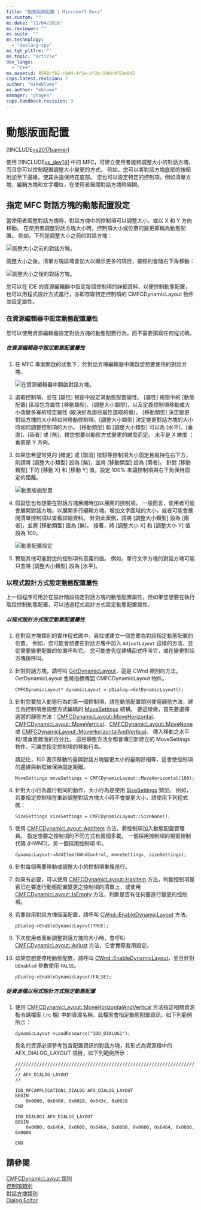 ```yaml
---
title: "動態版面配置 | Microsoft Docs"
ms.custom: ""
ms.date: "11/04/2016"
ms.reviewer: ""
ms.suite: ""
ms.technology: 
  - "devlang-cpp"
ms.tgt_pltfrm: ""
ms.topic: "article"
dev_langs: 
  - "C++"
ms.assetid: 8598cfb2-c8d4-4f5a-bf2b-59dc4653e042
caps.latest.revision: 7
author: "mikeblome"
ms.author: "mblome"
manager: "ghogen"
caps.handback.revision: 3
---
```

# 動態版面配置
[!INCLUDE[vs2017banner](../assembler/inline/includes/vs2017banner.md)]

使用 [!INCLUDE[vs_dev14](../ide/includes/vs_dev14_md.md)] 中的 MFC，可建立使用者能夠調整大小的對話方塊，而且您可以控制配置調整大小變更的方式。  例如，您可以將對話方塊底部的按鈕附加至下邊緣，使其永遠保持在底部。  您也可以設定特定的控制項，例如清單方塊、編輯方塊和文字欄位，在使用者展開對話方塊時展開。  
  
## 指定 MFC 對話方塊的動態配置設定  
 當使用者調整對話方塊時，對話方塊中的控制項可以調整大小，或以 X 和 Y 方向移動。  在使用者調整對話方塊大小時，控制項大小或位置的變更即稱為動態配置。  例如，下列是調整大小之前的對話方塊：  
  
 ![調整大小之前的對話方塊。](../mfc/media/mfcdynamiclayout4.png "MFCDynamicLayout4")  
  
 調整大小之後，清單方塊區域會加大以顯示更多的項目，按鈕則會隨右下角移動：  
  
 ![調整大小之後的對話方塊。](../mfc/media/mfcdynamiclayout5.png "MFCDynamicLayout5")  
  
 您可以在 IDE 的資源編輯器中指定每個控制項的詳細資料，以便控制動態配置，也可以用程式設計方式進行，亦即存取特定控制項的 CMFCDynamicLayout 物件並設定屬性。  
  
### 在資源編輯器中設定動態配置屬性  
 您可以使用資源編輯器設定對話方塊的動態配置行為，而不需要撰寫任何程式碼。  
  
##### 在資源編輯器中設定動態配置屬性  
  
1.  在 MFC 專案開啟的狀態下，於對話方塊編輯器中開啟您想要使用的對話方塊。  
  
     ![在資源編輯器中開啟對話方塊。](../mfc/media/mfcdynamiclayout3.png "MFCDynamicLayout3")  
  
2.  選取控制項，並在 \[屬性\] 視窗中設定其動態配置屬性。  \[屬性\] 視窗中的 \[動態配置\] 區段包含屬性 \[移動類型\]、\[調整大小類型\]，以及定義控制項移動或大小改變多寡的特定屬性 \(取決於為那些屬性選取的值\)。  \[移動類型\] 決定變更對話方塊的大小時如何移動控制項。\[調整大小類型\] 決定變更對話方塊的大小時如何調整控制項的大小。  \[移動類型\] 和 \[調整大小類型\] 可以為 \[水平\]、\[垂直\]、\[兩者\] 或 \[無\]，視您想要以動態方式變更的維度而定。  水平是 X 維度 ；垂直是 Y 方向。  
  
3.  如果您希望常見的 \[確定\] 或 \[取消\] 按鈕等控制項大小固定且維持在右下方，則請將 \[調整大小類型\] 設為 \[無\]，並將 \[移動類型\] 設為 \[兩者\]。  針對 \[移動類型\] 下的 \[移動 X\] 和 \[移動 Y\] 值，設定 100% 來讓控制項與右下角保持固定的距離。  
  
     ![動態版面配置](../mfc/media/mfcdynamiclayout1.png "MFCDynamicLayout1")  
  
4.  假設您也有想要在對話方塊展開時加以展開的控制項。  一般而言，使用者可能會展開對話方塊，以展開多行編輯方塊，增加文字區域的大小，或者可能會展開清單控制項以查看詳細資料。  針對此案例，請將 \[調整大小類型\] 設為 \[兩者\]，並將 \[移動類型\] 設為 \[無\]。  接著，將 \[調整大小 X\] 和 \[調整大小 Y\] 值設為 100。  
  
     ![動態配置設定](../mfc/media/mfcdynamiclayout2.png "MFCDynamicLayout2")  
  
5.  實驗其他可能對您的控制項有意義的值。  例如，單行文字方塊的對話方塊可能只會將 \[調整大小類型\] 設為 \[水平\]。  
  
### 以程式設計方式設定動態配置屬性  
 上一個程序可用於在設計階段指定對話方塊的動態配置屬性，但如果您想要在執行階段控制動態配置，可以透過程式設計方式設定動態配置屬性。  
  
##### 以程式設計方式設定動態配置屬性  
  
1.  在對話方塊類別的實作程式碼中，尋找或建立一個您要為對話指定動態配置的位置。  例如，您可能會想要在對話方塊中加入 `AdjustLayout` 這樣的方法，並從需要變更配置的位置呼叫它。  您可能會先從建構函式呼叫它，或在變更對話方塊後呼叫。  
  
2.  針對對話方塊，請呼叫 [GetDynamicLayout](../Topic/CWnd::GetDynamicLayout.md)，這是 CWnd 類別的方法。  GetDynamicLayout 會將指標傳回 CMFCDynamicLayout 物件。  
  
    ```  
    CMFCDynamicLayout* dynamicLayout = pDialog->GetDynamicLayout();  
    ```  
  
3.  針對您要加入動態行為的第一個控制項，請在動態配置類別使用靜態方法，建立為控制項應調整方式編碼的 [MoveSettings](../Topic/CMFCDynamicLayout::MoveSettings%20Structure.md) 結構。  要這樣做，首先要選擇適當的靜態方法：[CMFCDynamicLayout::MoveHorizontal](../Topic/CMFCDynamicLayout::MoveHorizontal.md)、[CMFCDynamicLayout::MoveVertical](../Topic/CMFCDynamicLayout::MoveVertical.md)、[CMFCDynamicLayout::MoveNone](../Topic/CMFCDynamicLayout::MoveNone.md) 或 [CMFCDynamicLayout::MoveHorizontalAndVertical](../Topic/CMFCDynamicLayout::MoveHorizontalAndVertical.md)。  傳入移動之水平和\/或垂直層面的百分比。  這些靜態方法全都會傳回新建立的 MoveSettings 物件，可讓您指定控制項的移動行為。  
  
     請記住，100 表示移動的量與對話方塊變更大小的量剛好相等，這會使控制項的邊緣與新框線保持固定距離。  
  
    ```  
    MoveSettings moveSettings = CMFCDynamicLayout::MoveHorizontal(100);  
    ```  
  
4.  針對大小行為進行相同的動作，大小行為是使用 [SizeSettings](../Topic/CMFCDynamicLayout::SizeSettings%20Structure.md) 類型。  例如，若要指定控制項在重新調整對話方塊大小時不會變更大小，請使用下列程式碼：  
  
    ```  
    SizeSettings sizeSettings = CMFCDynamicLayout::SizeNone();  
    ```  
  
5.  使用 [CMFCDynamicLayout::AddItem](../Topic/CMFCDynamicLayout::AddItem.md) 方法，將控制項加入動態配置管理員。  指定想要之控制項的不同方式有兩個多載。  一個採用控制項的視窗控制代碼 \(HWND\)，另一個採用控制項 ID。  
  
    ```  
    dynamicLayout->AddItem(hWndControl, moveSettings, sizeSettings);  
    ```  
  
6.  針對每個需要移動或調整大小的控制項重複進行。  
  
7.  如果有必要，可以使用 [CMFCDynamicLayout::HasItem](../Topic/CMFCDynamicLayout::HasItem.md) 方法，判斷控制項是否已在要進行動態配置變更之控制項的清單上，或使用 [CMFCDynamicLayout::IsEmpty](../Topic/CMFCDynamicLayout::IsEmpty.md) 方法，判斷是否有任何要進行變更的控制項。  
  
8.  若要啟用對話方塊版面配置，請呼叫 [CWnd::EnableDynamicLayout](../Topic/CWnd::EnableDynamicLayout.md) 方法。  
  
    ```  
    pDialog->EnableDynamicLayout(TRUE);  
    ```  
  
9. 下次使用者重新調整對話方塊的大小時，會呼叫 [CMFCDynamicLayout::Adjust](../Topic/CMFCDynamicLayout::Adjust.md) 方法，它會實際套用設定。  
  
10. 如果您想要停用動態配置，請呼叫 [CWnd::EnableDynamicLayout](../Topic/CWnd::EnableDynamicLayout.md)，並且針對 `bEnabled` 參數使用 `FALSE`。  
  
    ```  
    pDialog->EnableDynamicLayout(FALSE);  
    ```  
  
##### 從資源檔以程式設計方式設定動態配置  
  
1.  使用 [CMFCDynamicLayout::MoveHorizontalAndVertical](../Topic/CMFCDynamicLayout::MoveHorizontalAndVertical.md) 方法指定相關資源指令碼檔案 \(.rc 檔\) 中的資源名稱，此檔案會指定動態配置資訊，如下列範例所示：  
  
    ```  
    dynamicLayout->LoadResource("IDD_DIALOG1");  
    ```  
  
     具名的資源必須參考包含配置資訊的對話方塊，其形式為資源檔中的 AFX\_DIALOG\_LAYOUT 項目，如下列範例所示：  
  
    ```  
    /////////////////////////////////////////////////////////////////////////////  
    //  
    // AFX_DIALOG_LAYOUT  
    //  
  
    IDD_MFCAPPLICATION1_DIALOG AFX_DIALOG_LAYOUT  
    BEGIN  
        0x0000, 0x6400, 0x0028, 0x643c, 0x0028  
    END  
  
    IDD_DIALOG1 AFX_DIALOG_LAYOUT  
    BEGIN  
        0x0000, 0x6464, 0x0000, 0x6464, 0x0000, 0x0000, 0x6464, 0x0000, 0x0000  
  
    END  
    ```  
  
## 請參閱  
 [CMFCDynamicLayout 類別](../mfc/reference/cmfcdynamiclayout-class.md)   
 [控制項類別](../mfc/control-classes.md)   
 [對話方塊類別](../mfc/dialog-box-classes.md)   
 [Dialog Editor](../mfc/dialog-editor.md)